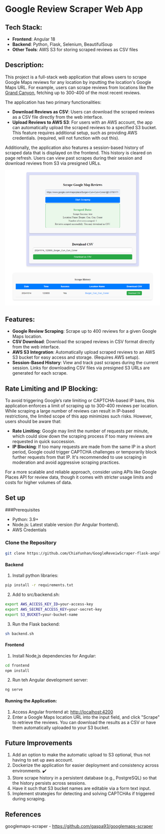 
# Google Review Scraper Web App

## Tech Stack:
- **Frontend**: Angular 18
- **Backend**: Python, Flask, Selenium, BeautifulSoup
- **Other Tools**: AWS S3 for storing scraped reviews as CSV files

## Description:
This project is a full-stack web application that allows users to scrape Google Maps reviews for any location by inputting the location's Google Maps URL. For example, users can scrape reviews from locations like the [Grand Canyon](https://www.google.com/maps/place/Grand+Canyon+National+Park/@36.0917136,-113.5024596,9z/data=!4m16!1m9!3m8!1s0x873312ae759b4d15:0x1f38a9bec9912029!2sGrand+Canyon+National+Park!8m2!3d36.2678855!4d-112.3535253!9m1!1b1!16zL20vMGNucnI!3m5!1s0x873312ae759b4d15:0x1f38a9bec9912029!8m2!3d36.2678855!4d-112.3535253!16zL20vMGNucnI?entry=ttu&g_ep=EgoyMDI0MTAwOS4wIKXMDSoASAFQAw%3D%3D), fetching up to 300-400 of the most recent reviews.

The application has two primary functionalities:
- **Download Reviews as CSV**: Users can download the scraped reviews as a CSV file directly from the web interface.
- **Upload Reviews to AWS S3**: For users with an AWS account, the app can automatically upload the scraped reviews to a specified S3 bucket. This feature requires additional setup, such as providing AWS credentials. (required, will not function with out this).

Additionally, the application also features a session-based history of scraped data that is displayed on the frontend. This history is cleared on page refresh. Users can view past scrapes during their session and download reviews from S3 via presigned URLs.

![picture of homepage](https://github.com/ChiaYunhan/GoogleReveiwScraper-flask-angular/blob/main/homepage.png?raw=true)

## Features:
- **Google Review Scraping**: Scrape up to 400 reviews for a given Google Maps location.
- **CSV Download**: Download the scraped reviews in CSV format directly from the web interface.
- **AWS S3 Integration**: Automatically upload scraped reviews to an AWS S3 bucket for easy access and storage. (Requires AWS setup).
- **Session-Based History**: View and track past scrapes during the current session. Links for downloading CSV files via presigned S3 URLs are generated for each scrape.

## Rate Limiting and IP Blocking:
To avoid triggering Google’s rate limiting or CAPTCHA-based IP bans, this application enforces a limit of scraping up to 300-400 reviews per location. While scraping a large number of reviews can result in IP-based restrictions, the limited scope of this app minimizes such risks. However, users should be aware that:
- **Rate Limiting**: Google may limit the number of requests per minute, which could slow down the scraping process if too many reviews are requested in quick succession.
- **IP Blocking**: If too many requests are made from the same IP in a short period, Google could trigger CAPTCHA challenges or temporarily block further requests from that IP. It's recommended to use scraping in moderation and avoid aggressive scraping practices.

For a more scalable and reliable approach, consider using APIs like Google Places API for review data, though it comes with stricter usage limits and costs for higher volumes of data.

## Set up
###Prerequisites
- Python: 3.9+
- Node.js: Latest stable version (for Angular frontend).
- AWS Credentials

### Clone the Repository
```bash
git clone https://github.com/ChiaYunhan/GoogleReveiwScraper-flask-angular.git
```
#### Backend
1. Install python libraries:
```bash
pip install -r requirements.txt
```
2. Add to src/backend.sh:
```bash
export AWS_ACCESS_KEY_ID=your-access-key
export AWS_SECRET_ACCESS_KEY=your-secret-key
export S3_BUCKET=your-bucket-name
```
3. Run the Flask backend:
```bash
sh backend.sh
```

#### Frontend
1. Install Node,js dependencies for Angular:
```bash
cd frontend
npm install
```
2. Run teh Angular development server:
```bash
ng serve
```

#### Running the Application:
1. Access Angular frontend at: [http://localhost:4200](http://localhost:4200)
2. Enter a Google Maps location URL into the input field, and click "Scrape" to retrieve the reviews. You can download the results as a CSV or have them automatically uploaded to your S3 bucket.


## Future Improvements
1. Add an option to make the automatic upload to S3 optional, thus not having to set up aws account.
2. Dockerize the application for easier deployment and consistency across environments. :heavy_check_mark:
3. Store scrape history in a persistent database (e.g., PostgreSQL) so that the history persists across sessions.
4. Have it such that S3 bucket names are editable via a form text input.
5. Implement strategies for detecting and solving CAPTCHAs if triggered during scraping.


## References
googlemaps-scraper - https://github.com/gaspa93/googlemaps-scraper

